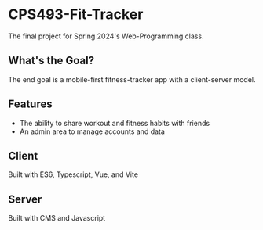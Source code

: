 # CPS493-Fit-Tracker
The final project for Spring 2024's Web-Programming class.
## What's the Goal?
The end goal is a mobile-first fitness-tracker app with a client-server model.
## Features
- The ability to share workout and fitness habits with friends
- An admin area to manage accounts and data

## Client
Built with ES6, Typescript, Vue, and Vite

## Server
Built with CMS and Javascript
